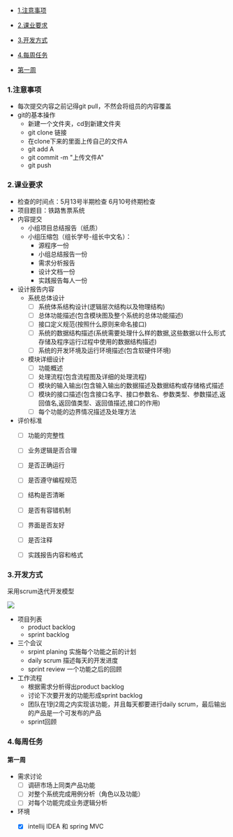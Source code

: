 - [1.注意事项](#1注意事项)

- [2.课业要求](#2课业要求)

-  [3.开发方式](#3开发方式)

-  [4.每周任务](#4每周任务)
  - [第一周](#第一周)

### 1.注意事项

- 每次提交内容之前记得git pull，不然会将组员的内容覆盖
- git的基本操作
  - 新建一个文件夹，cd到新建文件夹
  - git clone 链接
  - 在clone下来的里面上传自己的文件A
  - git add A
  - git commit -m "上传文件A"
  - git push



### 2.课业要求

- 检查的时间点：5月13号半期检查    6月10号终期检查
- 项目题目：铁路售票系统
- 内容提交
  - 小组项目总结报告（纸质）
  - 小组压缩包（组长学号-组长中文名）：
    - 源程序一份
    - 小组总结报告一份
    - 需求分析报告
    - 设计文档一份
    - 实践报告每人一份
- 设计报告内容
  - 系统总体设计
    - [ ] 系统体系结构设计(逻辑层次结构以及物理结构)
    - [ ] 总体功能描述(包含模块图及整个系统的总体功能描述)
    - [ ] 接口定义规范(按照什么原则来命名接口)
    - [ ] 系统的数据结构描述(系统需要处理什么样的数据,这些数据以什么形式存储及程序运行过程中使用的数据结构描述)
    - [ ] 系统的开发环境及运行环境描述(包含软硬件环境)
  - 模块详细设计
    - [ ] 功能概述
    - [ ] 处理流程(包含流程图及详细的处理流程)
    - [ ] 模块的输入输出(包含输入输出的数据描述及数据结构或存储格式描述
    - [ ] 模块的接口描述(包含接口名字、接口参数名、参数类型、参数描述,返回值名,返回值类型、返回值描述,接口的作用)
    - [ ] 每个功能的边界情况描述及处理方法
- 评价标准
  - [ ] 功能的完整性
  - [ ] 业务逻辑是否合理
  - [ ] 是否正确运行
  - [ ] 是否遵守编程规范
  - [ ] 结构是否清晰
  - [ ] 是否有容错机制
  - [ ] 界面是否友好
  - [ ] 是否注释
  - [ ] 实践报告内容和格式



### 3.开发方式

采用scrum迭代开发模型

![](https://raw.githubusercontent.com/wiki/a11enyang/Picture/scrum模型.png)

- 项目列表
  - product backlog
  - sprint backlog
- 三个会议
  - srpint planing 实施每个功能之前的计划
  - daily scrum 描述每天的开发进度
  - sprint review 一个功能之后的回顾
- 工作流程
  - 根据需求分析得出product backlog
  - 讨论下次要开发的功能形成sprint backlog
  - 团队在1到2周之内实现该功能，并且每天都要进行daily scrum，最后输出的产品是一个可发布的产品
  - sprint回顾



### 4.每周任务

#### 第一周

- 需求讨论
  - [ ] 调研市场上同类产品功能
  - [ ] 对整个系统完成用例分析（角色以及功能）
  - [ ] 对每个功能完成业务逻辑分析
- 环境
  - [x] intellij IDEA 和 spring MVC

